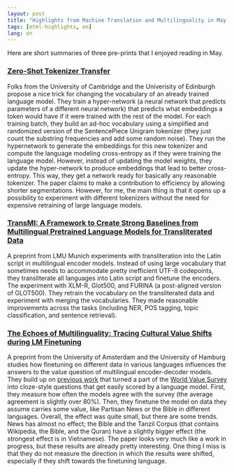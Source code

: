 ```yaml
---
layout: post
title: "Highlights from Machine Translation and Multilinguality in May 2024"
tags: [mtml-highlights, en]
lang: en
---
```


Here are short summaries of three pre-prints that I enjoyed reading in May.

### [Zero-Shot Tokenizer Transfer](https://arxiv.org/abs/2405.07883v1)
Folks from the University of Cambridge and the Univerisity of Edinburgh propose a nice trick for changing the vocabulary of an already trained language model. They train a hyper-network (a neural network that predicts parameters of a different neural network) that predicts what embeddings a token would have if it were trained with the rest of the model. For each training batch, they build an ad-hoc vocabulary using a simplified and randomized version of the SentencePiece Unigram tokenizer (they just count the substring frequencies and add some random noise). They run the hypernetwork to generate the embeddings for this new tokenizer and compute the language modeling cross-entropy as if they were training the language model. However, instead of updating the model weights, they update the hyper-network to produce embeddings that lead to better cross-entropy. This way, they get a network ready for basically any reasonable tokenizer. The paper claims to make a contribution to efficiency by allowing shorter segmentations. However, for me, the main thing is that it opens up a possibility to experiment with different tokenizers without the need for expensive retraining of large language models.

### [TransMI: A Framework to Create Strong Baselines from Multilingual Pretrained Language Models for Transliterated Data](https://arxiv.org/abs/2405.09913v1)

A preprint from LMU Munich experiments with transliteration into the Latin script in multilingual encoder models. Instead of using large vocabulary that sometimes needs to accommodate pretty inefficient UTF-8 codepoints, they transliterate all languages into Latin script and finetune the encoders. The experiment with XLM-R, Glot500, and FURINA (a post-aligned version of GLOT500). They retrain the vocabulary on the transliterated data and experiment with merging the vocabularies. They made reasonable improvements across the tasks (including NER, POS tagging, topic classification, and sentence retrieval).

### [The Echoes of Multilinguality: Tracing Cultural Value Shifts during LM Finetuning](https://arxiv.org/abs/2405.12744v1)

A preprint from the University of Amsterdam and the University of Hamburg studies how finetuning on different data in various languages influences the answers to the value question of multilingual encoder-decoder models. They build up on [previous work](https://aclanthology.org/2023.c3nlp-1.12) that turned a part of the [World Value Survey](https://www.worldvaluessurvey.org/wvs.jsp) into cloze-style questions that get easily scored by a language model. First, they measure how often the models agree with the survey (the average agreement is slightly over 80%). Then, they finetune the model on data they assume carries some value, like Partisan News or the Bible in different languages. Overall, the effect was quite small, but there are some trends. News has almost no effect; the Bible and the Tanzil Corpus (that contains Wikipedia, the Bible, and the Quran) have a slightly bigger effect (the strongest effect is in Vietnamese). The paper looks very much like a work in progress, but these results are already pretty interesting. One thing I miss is that they do not measure the direction in which the results were shifted, especially if they shift towards the finetuning language.

